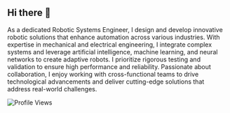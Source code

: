 ## Hi there 👋
As a dedicated Robotic Systems Engineer, I design and develop innovative robotic solutions that enhance automation across various industries. With expertise in mechanical and electrical engineering, I integrate complex systems and leverage artificial intelligence, machine learning, and neural networks to create adaptive robots. I prioritize rigorous testing and validation to ensure high performance and reliability. Passionate about collaboration, I enjoy working with cross-functional teams to drive technological advancements and deliver cutting-edge solutions that address real-world challenges.


![Profile Views](https://komarev.com/ghpvc/?username=kratss)

